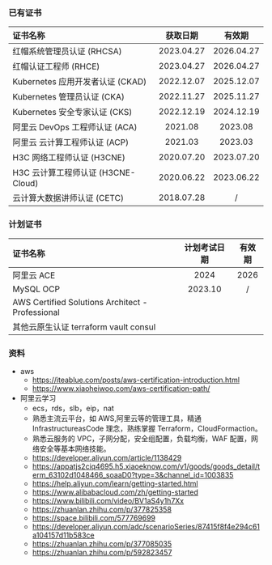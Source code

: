 ### 已有证书

| 证书名称                           |  获取日期  |   有效期   |
| :--------------------------------- | :--------: | :--------: |
| 红帽系统管理员认证 (RHCSA)         | 2023.04.27 | 2026.04.27 |
| 红帽认证工程师 (RHCE)              | 2023.04.27 | 2026.04.27 |
| Kubernetes 应用开发者认证 (CKAD)   | 2022.12.07 | 2025.12.07 |
| Kubernetes 管理员认证 (CKA)        | 2022.11.27 | 2025.11.27 |
| Kubernetes 安全专家认证 (CKS)      | 2022.12.19 | 2024.12.19 |
| 阿里云 DevOps 工程师认证 (ACA)     |  2021.08   |  2023.08   |
| 阿里云 云计算工程师认证 (ACP)      |  2021.03   |  2023.03   |
| H3C 网络工程师认证 (H3CNE)         | 2020.07.20 | 2023.07.20 |
| H3C 云计算工程师认证 (H3CNE-Cloud) | 2020.06.22 | 2023.06.22 |
| 云计算大数据讲师认证 (CETC)        | 2018.07.28 |     /      |

### 计划证书

| 证书名称                                         | 计划考试日期 | 有效期 |
| :----------------------------------------------- | :----------: | :----: |
| 阿里云 ACE                                       |     2024     |  2026  |
| MySQL OCP                                        |   2023.10    |   /    |
| AWS Certified Solutions Architect - Professional |              |        |
| 其他云原生认证 terraform vault consul            |              |        |

### 资料

- aws
  - https://iteablue.com/posts/aws-certification-introduction.html
  - https://www.xiaoheiwoo.com/aws-certification-path/
- 阿里云学习
  - ecs，rds，slb，eip，nat
  - 熟悉主流云平台，如 AWS,阿里云等的管理工具，精通 InfrastructureasCode 理念，熟练掌握 Terraform，CloudFormaction。
  - 熟悉云服务的 VPC，子网分配，安全组配置，负载均衡，WAF 配置，网络安全等基本网络技能。
  - https://developer.aliyun.com/article/1138429
  - https://appatjs2ciq4695.h5.xiaoeknow.com/v1/goods/goods_detail/term_63102d1048466_soaaD0?type=3&channel_id=1003835
  - https://help.aliyun.com/learn/getting-started.html
  - https://www.alibabacloud.com/zh/getting-started
  - https://www.bilibili.com/video/BV1aS4y1h7Xx
  - https://zhuanlan.zhihu.com/p/377825358
  - https://space.bilibili.com/577769699
  - https://developer.aliyun.com/adc/scenarioSeries/87415f8f4e294c61a104157d11b583ce
  - https://zhuanlan.zhihu.com/p/377085035
  - https://zhuanlan.zhihu.com/p/592823457
